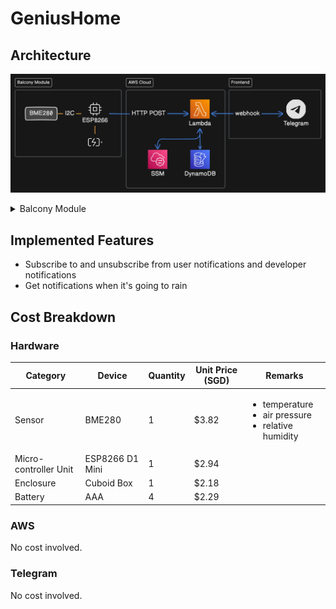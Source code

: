 # GeniusHome

## Architecture

![architecture diagram](docs/architecture_diagram.svg)

<details>
  <summary>Balcony Module</summary>
  
  ![balcony module](docs/balcony_module.jpeg)
</details>

## Implemented Features

- Subscribe to and unsubscribe from user notifications and developer notifications
- Get notifications when it's going to rain

## Cost Breakdown

### Hardware

| Category              | Device          | Quantity | Unit Price (SGD) | Remarks                                                                      |
| --------------------- | --------------- | -------- | ---------------- | ---------------------------------------------------------------------------- |
| Sensor                | BME280          | 1        | $3.82            | <ul><li>temperature</li><li>air pressure</li><li>relative humidity</li></ul> |
| Micro-controller Unit | ESP8266 D1 Mini | 1        | $2.94            |                                                                              |
| Enclosure             | Cuboid Box      | 1        | $2.18            |                                                                              |
| Battery               | AAA             | 4        | $2.29            |                                                                              |

### AWS

No cost involved.

### Telegram

No cost involved.
